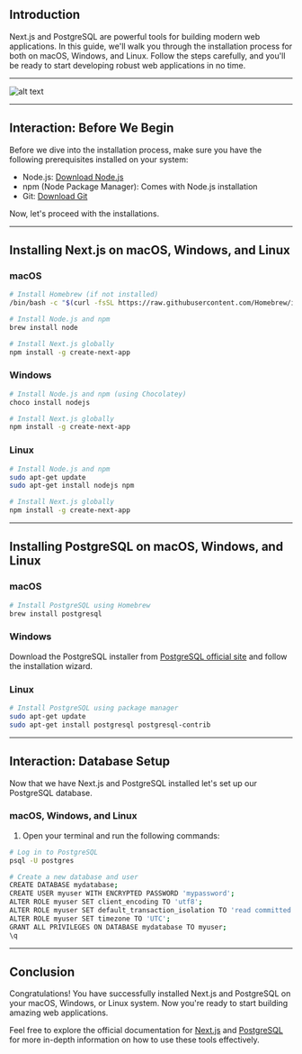 ## Introduction

Next.js and PostgreSQL are powerful tools for building modern web applications. In this guide, we'll walk you through the installation process for both on macOS, Windows, and Linux. Follow the steps carefully, and you'll be ready to start developing robust web applications in no time.

---
![alt text](https://media.giphy.com/media/v1.Y2lkPTc5MGI3NjExbW53NWNmMHNheHB1ZG41Ymdnam00YTIwYXNrMzd6NmNrYTJldGFoaiZlcD12MV9pbnRlcm5hbF9naWZfYnlfaWQmY3Q9Zw/kl5ctZSctCbE4/giphy.gif)

---

## Interaction: Before We Begin

Before we dive into the installation process, make sure you have the following prerequisites installed on your system:

- Node.js: [Download Node.js](https://nodejs.org/)
- npm (Node Package Manager): Comes with Node.js installation
- Git: [Download Git](https://git-scm.com/)

Now, let's proceed with the installations.

---

## Installing Next.js on macOS, Windows, and Linux

### macOS

```bash
# Install Homebrew (if not installed)
/bin/bash -c "$(curl -fsSL https://raw.githubusercontent.com/Homebrew/install/HEAD/install.sh)"

# Install Node.js and npm
brew install node

# Install Next.js globally
npm install -g create-next-app
```

### Windows

```bash
# Install Node.js and npm (using Chocolatey)
choco install nodejs

# Install Next.js globally
npm install -g create-next-app
```

### Linux

```bash
# Install Node.js and npm
sudo apt-get update
sudo apt-get install nodejs npm

# Install Next.js globally
npm install -g create-next-app
```

---

## Installing PostgreSQL on macOS, Windows, and Linux

### macOS

```bash
# Install PostgreSQL using Homebrew
brew install postgresql
```

### Windows

Download the PostgreSQL installer from [PostgreSQL official site](https://www.postgresql.org/download/windows/) and follow the installation wizard.

### Linux

```bash
# Install PostgreSQL using package manager
sudo apt-get update
sudo apt-get install postgresql postgresql-contrib
```

---

## Interaction: Database Setup

Now that we have Next.js and PostgreSQL installed let's set up our PostgreSQL database.

### macOS, Windows, and Linux

1. Open your terminal and run the following commands:

```bash
# Log in to PostgreSQL
psql -U postgres

# Create a new database and user
CREATE DATABASE mydatabase;
CREATE USER myuser WITH ENCRYPTED PASSWORD 'mypassword';
ALTER ROLE myuser SET client_encoding TO 'utf8';
ALTER ROLE myuser SET default_transaction_isolation TO 'read committed';
ALTER ROLE myuser SET timezone TO 'UTC';
GRANT ALL PRIVILEGES ON DATABASE mydatabase TO myuser;
\q
```

---

## Conclusion

Congratulations! You have successfully installed Next.js and PostgreSQL on your macOS, Windows, or Linux system. Now you're ready to start building amazing web applications.

Feel free to explore the official documentation for [Next.js](https://nextjs.org/docs) and [PostgreSQL](https://www.postgresql.org/docs/) for more in-depth information on how to use these tools effectively.
